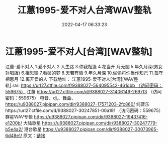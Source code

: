 ﻿---
title: 江蕙1995-爱不对人台湾WAV整轨
date: 2022-04-17 06:33:23
categories: WAV车载音乐、镜像
tags: 国语流行
---
# 江蕙1995-爱不对人[台湾][WAV整轨]

江蕙-爱不对人
1.爱不对人
2.人生路
3.你我相逢
4.花当开 月无圆
5.年久月深(男女对唱版)
6.相思镜
7.看破的梦
8.天若有情
9.年久月深
10.偷偷将你当作知己
11.孤守相思月
12.离开爱的人
下载地址：
江蕙1995-爱不对人[台湾][WAV整轨].rar: https://url27.ctfile.com/f/9388027-564095542-461dbb （访问密码：559675）
江蕙
https://url27.ctfile.com/d/9388027-31406149-2697f3
（访问密码：559675）
电音、dj,、舞曲、
https://u9388027.pipipan.com/dir/9388027-17571203-2fc860/
纯音乐https://url27.ctfile.com/d/9388027-30247851-00a191
（访问密码：559675）
群星WAV专辑
https://u9388027.pipipan.com/dir/9388027-19437416-e1200b/
大陆歌星
https://u9388027.pipipan.com/dir/9388027-30247779-b5e4a2/
港台歌星
https://u9388027.pipipan.com/dir/9388027-30073965-6d48e1/
原文：[链接](https://blog.sina.com.cn/s/blog_1647c7e7601030wpn.html)